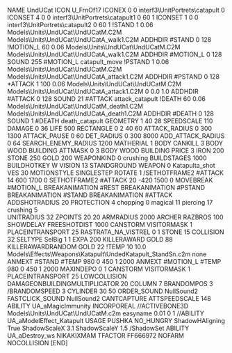 NAME UndUCat
ICON 			U_FrnOf17
ICONEX 0 0 interf3\UnitPortrets\catapult 0
ICONSET 4 0 0 interf3\UnitPortrets\catapult1 0 60 1
ICONSET 1 0 0 interf3\UnitPortrets\catapult2 0 60 1
!STAND          1 0.06 Models\Units\UndUCat\UndUCatM.C2M Models\Units\UndUCat\UndUCatA_walk1.C2M
ADDHDIR #STAND 0 128
!MOTION_L      60 0.06 Models\Units\UndUCat\UndUCatM.C2M Models\Units\UndUCat\UndUCatA_walk1.C2M
ADDHDIR #MOTION_L 0 128
SOUND 255 #MOTION_L catapult_move
!PSTAND        1  0.06 Models\Units\UndUCat\UndUCatM.C2M Models\Units\UndUCat\UndUCatA_attack1.C2M
ADDHDIR #PSTAND 0 128 
*ATTACK        1 100 0.06 Models\Units\UndUCat\UndUCatM.C2M Models\Units\UndUCat\UndUCatA_attack1.C2M 0 0.0 1.0
ADDHDIR #ATTACK 0 128
SOUND 21 #ATTACK attack_catapult
!DEATH         60 0.06 Models\Units\UndUCat\UndUCatM_death1.C2M Models\Units\UndUCat\UndUCatA_death1.C2M
ADDHDIR #DEATH 0 128
SOUND 1 #DEATH death_catapult
GEOMETRY 1 40 28
SPEEDSCALE 110
DAMAGE   0 36
LIFE     500
RECTANGLE 0 2 40 60
ATTACK_RADIUS 0 300 1300
ATTACK_PAUSE 0 60
DET_RADIUS 0 300 8000
ADD_ATTACK_RADIUS 0 64
SEARCH_ENEMY_RADIUS 1200
MATHERIAL 1 BODY
CANKILL 3 BODY WOOD BUILDING
ATTMASK 0 3 BODY WOOD BUILDING
PRICE 3 IRON 200 STONE 250 GOLD 200
WEAPONKIND 0 crushing
BUILDSTAGES 1000
BUILDHOTKEY		W
VISION 13
STANDGROUND
WEAPON 0 Katapulta_shot
VES 30
MOTIONSTYLE SINGLESTEP
ROTATE 1
/SETHOTFRAME2 #ATTACK 14 600 1700 0
SETHOTFRAME2 #ATTACK 20 -420 1500 0
MOVEBREAK #MOTION_L
BREAKANIMATION #REST
BREAKANIMATION #PSTAND
BREAKANIMATION #STAND
BREAKANIMATION #ATTACK
ADDSHOTRADIUS 20
PROTECTION 4 chopping 0 magical 11 piercing 17 crushing 5         
UNITRADIUS 32
ZPOINTS 20 20
ARMRADIUS 		2000
ARCHER
RAZBROS 100
SHOWDELAY
FREESHOTDIST 1000
CANSTORM
VISITORMASK 1
PLACEINTRANSPORT 25
RASTRATA_NA_VISTREL 0 1 STONE 15
COLLISION 32
SELTYPE SelBig 1 1
EXPA 200
KILLERAWARD             GOLD 88
KILLERAWARDRANDOM       GOLD 22
!TEMP 10 10.0 Models\Effects\Weapons\Katapult\UndedKatapult_StandSn.c2m none
ANMEXT #STAND #TEMP 980 0 450 1 2000
ANMEXT #MOTION_L #TEMP 980 0 450 1 2000
MAXINDEPO 0 1
CANSTORM
VISITORMASK 1
PLACEINTRANSPORT 25
LOWCOLLISION
DAMAGEONBUILDINGMULTIPLICATOR 20
COLUMN 7
BRANDOMPOS 3
/BRANDOMSPEED 3
CYLINDER 30 50
ORDER_SOUND NullSound2
FASTCLICK_SOUND NullSound2
CANTCAPTURE
ATTSPEEDSCALE 148
ABILITY UA_aMagicImmunity
INCORPOREAL
//ACTIVEBONE3D Models\Units\UndUCat\UndUCatM.c2m easyname 0.01 0 1
//ABILITY UA_aModelEffect_Katapult
USAGE PUSHKA
NO_HUNGRY
ShadowHAligning True
ShadowScaleX 3.1
ShadowScaleY 1.5
/ShadowSet
ABILITY UA_aDestroy_ws
NIKAKIXMAM
TFACTOR FF666972
NOFARM
NOCOLLISION
[END]
